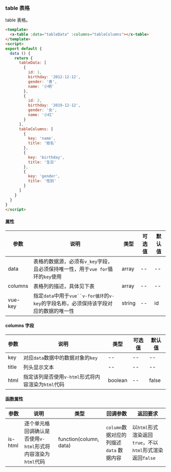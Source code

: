 ### table 表格
table 表格。

``` html
<template>
  <x-table :data="tableData" :columns="tableColumns"></x-table>
</template>
<script>
export default {
  data () {
    return {
      tableData: [
        {
          id: 1,
          birthday: '2012-12-12',
          gender: '男',
          name: '小明'
        },
        {
          id: 2,
          birthday: '2019-12-12',
          gender: '女',
          name: '小红'
        }
      ],
      tableColumns: [
        {
          key: 'name',
          title: '姓名'
        },
        {
          key: 'birthday',
          title: '生日'
        },
        {
          key: 'gender',
          title: '性别'
        }
      ]
    }
  }
}
</script>
```

#### 属性
| 参数      | 说明    | 类型      | 可选值       | 默认值   |
|---------- |-------- |---------- |-------------  |-------- |
| data  | 表格的数据源，必须有`v_key`字段，且必须保持唯一性，用于`vue for`循环的`key`使用 | array  |   -- |    --     |
| columns  | 表格列的描述，具体见下表 | array  |   -- |    --     |
| vue-key  | 指定`data`中用于`vue``v-for循环`的`v-key`的字段名称，必须保持该字段对应的数据的唯一性 | string  |   -- |    id     |

#### columns 字段
| 参数      | 说明    | 类型      | 可选值       | 默认值   |
|---------- |-------- |---------- |-------------  |-------- |
| key  | 对应`data`数据中的数据对象的`key` |  --  |   -- |    --     |
| title  | 列头显示文本 | --  |   -- |    --     |
| html  | 指定该列是否使用`v-html`形式将内容渲染为`html`代码 | boolean  |   -- |    false     |

#### 函数属性
| 参数      | 说明    | 类型      | 回调参数  | 返回要求  |
|---------- |-------- |---------- |-------- | -------- | 
| is-html     | 逐个单元格回调确认是否使用`v-html`形式将内容渲染为`html`代码 |  function(column, data) | `column`数据对应的列描述</br>`data` 数据内容  | 以`html`形式渲染返回`true`，不以`html`形式渲染返回`false` | 

